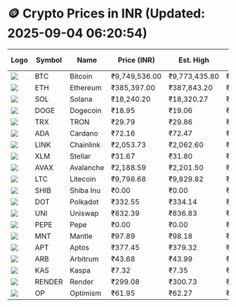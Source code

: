 # 🪙 Crypto Prices in INR (Updated: 2025-09-04 06:20:54)

| Logo | Symbol | Name       | Price (INR) | Est. High | Est. Low | Gross Profit | Fees | Net Profit | ROI % |
|------|--------|------------|-------------|-----------|----------|---------------|------|-------------|--------|
| ![](https://coin-images.coingecko.com/coins/images/1/large/bitcoin.png?1696501400) | BTC    | Bitcoin    | ₹9,749,536.00 | ₹9,773,435.80 | ₹9,725,636.20 | ₹491.48 | ₹200.00 | ₹291.48 | 0.29% |
| ![](https://coin-images.coingecko.com/coins/images/279/large/ethereum.png?1696501628) | ETH    | Ethereum   | ₹385,397.00 | ₹387,843.20 | ₹382,950.80 | ₹1,277.55 | ₹200.00 | ₹1,077.55 | 1.08% |
| ![](https://coin-images.coingecko.com/coins/images/4128/large/solana.png?1718769756) | SOL    | Solana     | ₹18,240.20 | ₹18,320.27 | ₹18,160.13 | ₹881.86 | ₹200.00 | ₹681.86 | 0.68% |
| ![](https://coin-images.coingecko.com/coins/images/5/large/dogecoin.png?1696501409) | DOGE   | Dogecoin   | ₹18.95 | ₹19.06 | ₹18.84 | ₹1,162.39 | ₹200.00 | ₹962.39 | 0.96% |
| ![](https://coin-images.coingecko.com/coins/images/1094/large/tron-logo.png?1696502193) | TRX    | TRON       | ₹29.79 | ₹29.86 | ₹29.72 | ₹454.20 | ₹200.00 | ₹254.20 | 0.25% |
| ![](https://coin-images.coingecko.com/coins/images/975/large/cardano.png?1696502090) | ADA    | Cardano    | ₹72.16 | ₹72.47 | ₹71.85 | ₹868.50 | ₹200.00 | ₹668.50 | 0.67% |
| ![](https://coin-images.coingecko.com/coins/images/877/large/chainlink-new-logo.png?1696502009) | LINK   | Chainlink  | ₹2,053.73 | ₹2,062.60 | ₹2,044.86 | ₹867.93 | ₹200.00 | ₹667.93 | 0.67% |
| ![](https://coin-images.coingecko.com/coins/images/100/large/fmpFRHHQ_400x400.jpg?1735231350) | XLM    | Stellar    | ₹31.67 | ₹31.80 | ₹31.54 | ₹798.88 | ₹200.00 | ₹598.88 | 0.60% |
| ![](https://coin-images.coingecko.com/coins/images/12559/large/Avalanche_Circle_RedWhite_Trans.png?1696512369) | AVAX   | Avalanche  | ₹2,188.59 | ₹2,201.50 | ₹2,175.68 | ₹1,186.39 | ₹200.00 | ₹986.39 | 0.99% |
| ![](https://coin-images.coingecko.com/coins/images/2/large/litecoin.png?1696501400) | LTC    | Litecoin   | ₹9,798.68 | ₹9,829.82 | ₹9,767.54 | ₹637.68 | ₹200.00 | ₹437.68 | 0.44% |
| ![](https://coin-images.coingecko.com/coins/images/11939/large/shiba.png?1696511800) | SHIB   | Shiba Inu  | ₹0.00 | ₹0.00 | ₹0.00 | ₹767.27 | ₹200.00 | ₹567.27 | 0.57% |
| ![](https://coin-images.coingecko.com/coins/images/12171/large/polkadot.png?1696512008) | DOT    | Polkadot   | ₹332.55 | ₹334.14 | ₹330.96 | ₹961.75 | ₹200.00 | ₹761.75 | 0.76% |
| ![](https://coin-images.coingecko.com/coins/images/12504/large/uniswap-logo.png?1720676669) | UNI    | Uniswap    | ₹832.39 | ₹836.83 | ₹827.95 | ₹1,072.16 | ₹200.00 | ₹872.16 | 0.87% |
| ![](https://coin-images.coingecko.com/coins/images/29850/large/pepe-token.jpeg?1696528776) | PEPE   | Pepe       | ₹0.00 | ₹0.00 | ₹0.00 | ₹1,220.13 | ₹200.00 | ₹1,020.13 | 1.02% |
| ![](https://coin-images.coingecko.com/coins/images/30980/large/Mantle-Logo-mark.png?1739213200) | MNT    | Mantle     | ₹97.89 | ₹98.18 | ₹97.60 | ₹599.40 | ₹200.00 | ₹399.40 | 0.40% |
| ![](https://coin-images.coingecko.com/coins/images/26455/large/aptos_round.png?1696525528) | APT    | Aptos      | ₹377.45 | ₹379.32 | ₹375.58 | ₹996.06 | ₹200.00 | ₹796.06 | 0.80% |
| ![](https://coin-images.coingecko.com/coins/images/16547/large/arb.jpg?1721358242) | ARB    | Arbitrum   | ₹43.68 | ₹43.99 | ₹43.37 | ₹1,438.85 | ₹200.00 | ₹1,238.85 | 1.24% |
| ![](https://coin-images.coingecko.com/coins/images/25751/large/kaspa-icon-exchanges.png?1696524837) | KAS    | Kaspa      | ₹7.32 | ₹7.35 | ₹7.29 | ₹740.44 | ₹200.00 | ₹540.44 | 0.54% |
| ![](https://coin-images.coingecko.com/coins/images/11636/large/rndr.png?1696511529) | RENDER | Render     | ₹299.08 | ₹300.73 | ₹297.43 | ₹1,112.55 | ₹200.00 | ₹912.55 | 0.91% |
| ![](https://coin-images.coingecko.com/coins/images/25244/large/Optimism.png?1696524385) | OP     | Optimism   | ₹61.95 | ₹62.27 | ₹61.63 | ₹1,031.93 | ₹200.00 | ₹831.93 | 0.83% |
